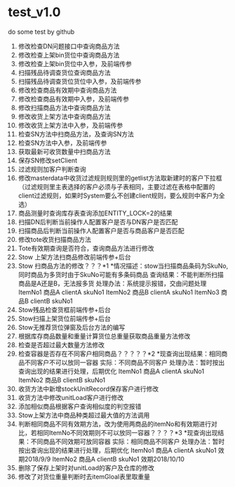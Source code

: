 # test_v1.0
do some test by github
1.	修改检查DN问题接口中查询商品方法
2.	修改检查上架bin货位中查询商品方法
3.	修改检查上架bin货位中入参，及前端传参
4.	扫描残品待调查货位查询商品方法
5.	扫描残品待调查货位货位中入参，及前端传参
6.	修改检查商品有效期中查询商品方法
7.	修改检查商品有效期中入参，及前端传参
8.	修改扫描商品方法中查询商品方法
9.	修改收货上架方法中查询商品方法
10.	修改收货上架方法中入参，及前端传参
11.	检查SN方法中扫商品方法，及查询SN方法
12.	检查SN方法中入参，及前端传参
13.	获取最新可收货数量中扫商品方法
14.	保存SN修改setClient
15.	过滤规则加客户判断查询
16.	修改masterdata中收货过滤规则规则里的getlist方法取新建时的客户下拉框（过滤规则里主表选择的客户必须与子表相同，主要过滤在表格中配置的client过滤规则，如果时System要么不创建client规则，要么规则中客户为全选）
17.	商品测量时查询库存表查询添加ENTITY_LOCK=2的结果
18.	扫描DN后判断当前操作人配置客户是否与DN客户是否匹配
19.	扫描商品后判断当前操作人配置客户是否与商品客户是否匹配
20.	修改tote收货扫描商品方法
21.	Tote有效期查询是否符合，查询商品方法进行修改
22.	Stow 上架方法扫商品修改前端传参+后台 
23.	Stow 扫商品方法的修改？？？*1
*情况描述：stow当扫描商品条码为SkuNo,同时商品为多货时由于SkuNo可能有多条码商品
查询结果：不能判断所扫描商品是A还是B，无法报多货
处理办法：系统提示报错，交由问题处理
ItemNo1   商品A    clientA    skuNo1 
ItemNo2   商品B    clientA    skuNo1
ItemNo3   商品B    clientB    skuNo1
24.	Stow残品检查货框前端传参+后台
25.	Stow扫描上架货位前端传参+后台
26.	Stow无推荐货位弹窗及后台方法的编写
27.	根据库存商品数量和重量计算货位总重量获取商品重量方法修改
28.	检查是否超过最大数量方法修改
29.	检查容器是否存在不同客户相同商品？？？？？*2
*现查询出现结果：相同商品不同客户不可以放同一容器
实际：不同商品不同客户
处理办法：暂时按出查询出现的结果进行处理，后期优化
ItemNo1   商品A    clientA    skuNo1
ItemNo2   商品B    clientB    skuNo1
30.	收货方法中新增stockUnitRecord保存客户进行修改
31.	收货方法中修改unitLoad客户进行修改
32.	添加相似商品根据客户查询相似度的判空报错
33.	Stow上架方法中商品种类超过最大值的方法调用
34.	判断相同商品不同有效期方法，改为使用两商品的itemNo和有效期进行对比，若相同ItemNo不同效期则不可以放同一容器？？？？*3
*现查询出现结果：不同商品不同效期可放同容器
实际：相同商品不同客户
处理办法：暂时按出查询出现的结果进行处理，后期优化
ItemNo1   商品A    clientA    skuNo1   效期2018/9/9
ItemNo2   商品A    clientB    skuNo1   效期2018/10/10
35.	删除了保存上架时对unitLoad的客户及仓库的修改
36.	修改了对货位重量判断时去itemGloal表里取重量
